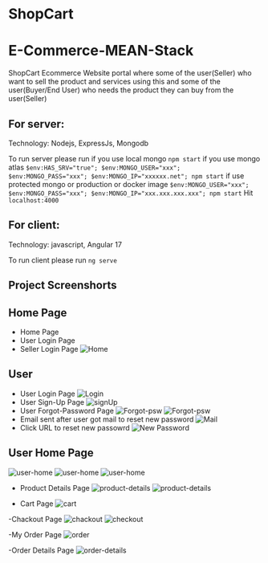 # ShopCart
# E-Commerce-MEAN-Stack

ShopCart Ecommerce Website portal where some of the user(Seller) who want to sell the product and services using this and some of the user(Buyer/End User) who needs the product they can buy from the user(Seller)

## For server: 
Technology: Nodejs, ExpressJs, Mongodb

To run server please run 
if you use local mongo `npm start`
if you use mongo atlas `$env:HAS_SRV="true"; $env:MONGO_USER="xxx"; $env:MONGO_PASS="xxx"; $env:MONGO_IP="xxxxxx.net"; npm start`
if use protected mongo or production or docker image `$env:MONGO_USER="xxx"; $env:MONGO_PASS="xxx"; $env:MONGO_IP="xxx.xxx.xxx.xxx"; npm start`
Hit `localhost:4000`

## For client: 
Technology: javascript, Angular 17

To run client please run `ng serve`

## Project Screenshorts

## Home Page
- Home Page
- User Login Page
- Seller Login Page
![Home](https://github.com/user-attachments/assets/34be30b6-a7c6-419c-b786-a664f7f484ea)


## User
- User Login Page
![Login](https://github.com/user-attachments/assets/7ad8e19f-8a7c-4df8-8d1e-60ad06b5a73e)
- User Sign-Up Page
![signUp](https://github.com/user-attachments/assets/62fdb00e-dcb2-4c4d-b7bc-479c00dd37d6)
- User Forgot-Password Page
![Forgot-psw](https://github.com/user-attachments/assets/c0c2cb67-8815-4a83-b38a-40adf106370e)
![Forgot-psw](https://github.com/user-attachments/assets/bd98c1a7-761e-4fdd-9184-d8634d67a2fa)
- Email sent after user got mail to reset new password
![Mail](https://github.com/user-attachments/assets/b731b879-4ad2-4dee-83f8-6401660b1a7d)
- Click URL to reset new passowrd
![New Password](https://github.com/user-attachments/assets/7bacb25d-babd-4a14-a333-8e938dde16e0)


## User Home Page
![user-home](https://github.com/user-attachments/assets/a9c7eaac-d1d0-4831-bb46-928e201438c3)
![user-home](https://github.com/user-attachments/assets/a9ff2032-3b34-45d1-8597-549792d91027)
![user-home](https://github.com/user-attachments/assets/fa2e1340-d3cd-4756-8e8e-f55cfb490615)

- Product Details Page
![product-details](https://github.com/user-attachments/assets/5fab680a-7fe9-4485-9006-d8f6386155f5)
![product-details](https://github.com/user-attachments/assets/e0a38097-eaf9-4664-823d-8a519f709a2e)

- Cart Page
![cart](https://github.com/user-attachments/assets/2697b1dd-9965-4d9f-82e6-1b6807a4bf99)

-Chackout Page
![chackout](https://github.com/user-attachments/assets/1cd11a3d-a7e6-4402-a1c8-ec2b74ff4da8)
![checkout](https://github.com/user-attachments/assets/d384a747-0321-4e51-a098-4efe24b35277)

-My Order Page
![order](https://github.com/user-attachments/assets/1d2dd313-6748-48ed-9ae3-a0972d834344)

-Order Details Page
![order-details](https://github.com/user-attachments/assets/1ab8c036-d8f5-4dca-a82b-777ed06edb80)







